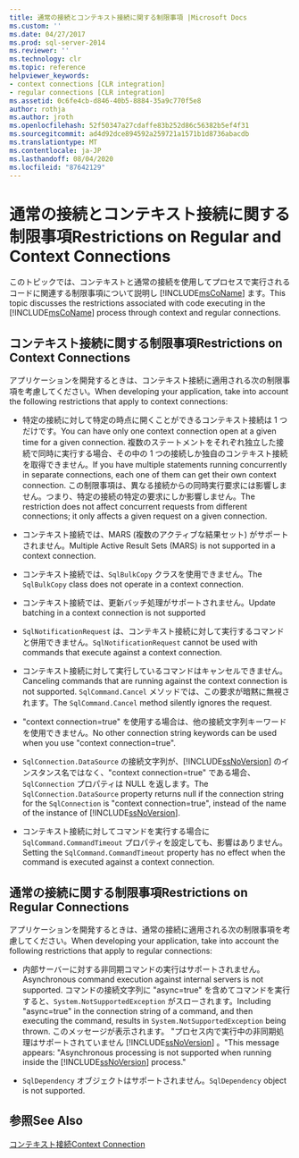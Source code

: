 ```yaml
---
title: 通常の接続とコンテキスト接続に関する制限事項 |Microsoft Docs
ms.custom: ''
ms.date: 04/27/2017
ms.prod: sql-server-2014
ms.reviewer: ''
ms.technology: clr
ms.topic: reference
helpviewer_keywords:
- context connections [CLR integration]
- regular connections [CLR integration]
ms.assetid: 0c6fe4cb-d846-40b5-8884-35a9c770f5e8
author: rothja
ms.author: jroth
ms.openlocfilehash: 52f50347a27cdaffe83b252d86c56382b5ef4f31
ms.sourcegitcommit: ad4d92dce894592a259721a1571b1d8736abacdb
ms.translationtype: MT
ms.contentlocale: ja-JP
ms.lasthandoff: 08/04/2020
ms.locfileid: "87642129"
---
```

# <a name="restrictions-on-regular-and-context-connections"></a><span data-ttu-id="e8fd7-102">通常の接続とコンテキスト接続に関する制限事項</span><span class="sxs-lookup"><span data-stu-id="e8fd7-102">Restrictions on Regular and Context Connections</span></span>
  <span data-ttu-id="e8fd7-103">このトピックでは、コンテキストと通常の接続を使用してプロセスで実行されるコードに関連する制限事項について説明し [!INCLUDE[msCoName](../../../includes/ssnoversion-md.md)] ます。</span><span class="sxs-lookup"><span data-stu-id="e8fd7-103">This topic discusses the restrictions associated with code executing in the [!INCLUDE[msCoName](../../../includes/ssnoversion-md.md)] process through context and regular connections.</span></span>  
  
## <a name="restrictions-on-context-connections"></a><span data-ttu-id="e8fd7-104">コンテキスト接続に関する制限事項</span><span class="sxs-lookup"><span data-stu-id="e8fd7-104">Restrictions on Context Connections</span></span>  
 <span data-ttu-id="e8fd7-105">アプリケーションを開発するときは、コンテキスト接続に適用される次の制限事項を考慮してください。</span><span class="sxs-lookup"><span data-stu-id="e8fd7-105">When developing your application, take into account the following restrictions that apply to context connections:</span></span>  
  
-   <span data-ttu-id="e8fd7-106">特定の接続に対して特定の時点に開くことができるコンテキスト接続は 1 つだけです。</span><span class="sxs-lookup"><span data-stu-id="e8fd7-106">You can have only one context connection open at a given time for a given connection.</span></span> <span data-ttu-id="e8fd7-107">複数のステートメントをそれぞれ独立した接続で同時に実行する場合、その中の 1 つの接続しか独自のコンテキスト接続を取得できません。</span><span class="sxs-lookup"><span data-stu-id="e8fd7-107">If you have multiple statements running concurrently in separate connections, each one of them can get their own context connection.</span></span> <span data-ttu-id="e8fd7-108">この制限事項は、異なる接続からの同時実行要求には影響しません。つまり、特定の接続の特定の要求にしか影響しません。</span><span class="sxs-lookup"><span data-stu-id="e8fd7-108">The restriction does not affect concurrent requests from different connections; it only affects a given request on a given connection.</span></span>  
  
-   <span data-ttu-id="e8fd7-109">コンテキスト接続では、MARS (複数のアクティブな結果セット) がサポートされません。</span><span class="sxs-lookup"><span data-stu-id="e8fd7-109">Multiple Active Result Sets (MARS) is not supported in a context connection.</span></span>  
  
-   <span data-ttu-id="e8fd7-110">コンテキスト接続では、`SqlBulkCopy` クラスを使用できません。</span><span class="sxs-lookup"><span data-stu-id="e8fd7-110">The `SqlBulkCopy` class does not operate in a context connection.</span></span>  
  
-   <span data-ttu-id="e8fd7-111">コンテキスト接続では、更新バッチ処理がサポートされません。</span><span class="sxs-lookup"><span data-stu-id="e8fd7-111">Update batching in a context connection is not supported</span></span>  
  
-   <span data-ttu-id="e8fd7-112">`SqlNotificationRequest` は、コンテキスト接続に対して実行するコマンドと併用できません。</span><span class="sxs-lookup"><span data-stu-id="e8fd7-112">`SqlNotificationRequest` cannot be used with commands that execute against a context connection.</span></span>  
  
-   <span data-ttu-id="e8fd7-113">コンテキスト接続に対して実行しているコマンドはキャンセルできません。</span><span class="sxs-lookup"><span data-stu-id="e8fd7-113">Canceling commands that are running against the context connection is not supported.</span></span> <span data-ttu-id="e8fd7-114">`SqlCommand.Cancel` メソッドでは、この要求が暗黙に無視されます。</span><span class="sxs-lookup"><span data-stu-id="e8fd7-114">The `SqlCommand.Cancel` method silently ignores the request.</span></span>  
  
-   <span data-ttu-id="e8fd7-115">"context connection=true" を使用する場合は、他の接続文字列キーワードを使用できません。</span><span class="sxs-lookup"><span data-stu-id="e8fd7-115">No other connection string keywords can be used when you use "context connection=true".</span></span>  
  
-   <span data-ttu-id="e8fd7-116">`SqlConnection.DataSource` の接続文字列が、[!INCLUDE[ssNoVersion](../../../includes/ssnoversion-md.md)] のインスタンス名ではなく、"context connection=true" である場合、`SqlConnection` プロパティは NULL を返します。</span><span class="sxs-lookup"><span data-stu-id="e8fd7-116">The `SqlConnection.DataSource` property returns null if the connection string for the `SqlConnection` is "context connection=true", instead of the name of the instance of [!INCLUDE[ssNoVersion](../../../includes/ssnoversion-md.md)].</span></span>  
  
-   <span data-ttu-id="e8fd7-117">コンテキスト接続に対してコマンドを実行する場合に `SqlCommand.CommandTimeout` プロパティを設定しても、影響はありません。</span><span class="sxs-lookup"><span data-stu-id="e8fd7-117">Setting the `SqlCommand.CommandTimeout` property has no effect when the command is executed against a context connection.</span></span>  
  
## <a name="restrictions-on-regular-connections"></a><span data-ttu-id="e8fd7-118">通常の接続に関する制限事項</span><span class="sxs-lookup"><span data-stu-id="e8fd7-118">Restrictions on Regular Connections</span></span>  
 <span data-ttu-id="e8fd7-119">アプリケーションを開発するときは、通常の接続に適用される次の制限事項を考慮してください。</span><span class="sxs-lookup"><span data-stu-id="e8fd7-119">When developing your application, take into account the following restrictions that apply to regular connections:</span></span>  
  
-   <span data-ttu-id="e8fd7-120">内部サーバーに対する非同期コマンドの実行はサポートされません。</span><span class="sxs-lookup"><span data-stu-id="e8fd7-120">Asynchronous command execution against internal servers is not supported.</span></span> <span data-ttu-id="e8fd7-121">コマンドの接続文字列に "async=true" を含めてコマンドを実行すると、`System.NotSupportedException` がスローされます。</span><span class="sxs-lookup"><span data-stu-id="e8fd7-121">Including "async=true" in the connection string of a command, and then executing the command, results in `System.NotSupportedException` being thrown.</span></span> <span data-ttu-id="e8fd7-122">このメッセージが表示されます。 "プロセス内で実行中の非同期処理はサポートされていません [!INCLUDE[ssNoVersion](../../../includes/ssnoversion-md.md)] 。"</span><span class="sxs-lookup"><span data-stu-id="e8fd7-122">This message appears: "Asynchronous processing is not supported when running inside the [!INCLUDE[ssNoVersion](../../../includes/ssnoversion-md.md)] process."</span></span>  
  
-   <span data-ttu-id="e8fd7-123">`SqlDependency` オブジェクトはサポートされません。</span><span class="sxs-lookup"><span data-stu-id="e8fd7-123">`SqlDependency` object is not supported.</span></span>  
  
## <a name="see-also"></a><span data-ttu-id="e8fd7-124">参照</span><span class="sxs-lookup"><span data-stu-id="e8fd7-124">See Also</span></span>  
 [<span data-ttu-id="e8fd7-125">コンテキスト接続</span><span class="sxs-lookup"><span data-stu-id="e8fd7-125">Context Connection</span></span>](context-connection.md)  
  
  
